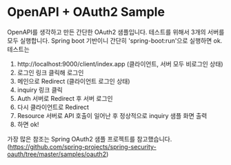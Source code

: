 # OpenAPI + OAuth2 Sample
OpenAPI를 생각하고 만든 간단한 OAuth2 샘플입니다. 
테스트를 위해서 3개의 서버를 모두 실행합니다. Spring boot 기반이니 간단히 'spring-boot:run'으로 실행하면 ok.
테스트는 

1. http://localhost:9000/client/index.app (클라이언트, 서버 모두 비로그인 상태)  
2. 로그인 링크 클릭해 로그인 
3. 메인으로 Redirect (클라이언트 로그인 상태) 
4. inquiry 링크 클릭 
5. Auth 서버로 Redirect 후 서버 로그인 
6. 다시 클라이언트로 Redirect
7. Resource 서버로 API 호출이 일어난 후 정상적으로 inquiry 샘플 화면 출력
8. 하면 ok!

가장 많은 참조는 Spring OAuth2 샘플 프로젝트를 참고했습니다. (https://github.com/spring-projects/spring-security-oauth/tree/master/samples/oauth2) 